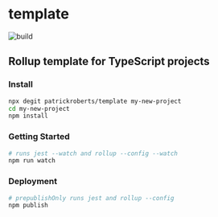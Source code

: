 # template

![build](https://github.com/patrickroberts/template/workflows/build/badge.svg)

## Rollup template for TypeScript projects

### Install

```sh
npx degit patrickroberts/template my-new-project
cd my-new-project
npm install
```

### Getting Started

```sh
# runs jest --watch and rollup --config --watch
npm run watch
```

### Deployment

```sh
# prepublishOnly runs jest and rollup --config
npm publish
```
